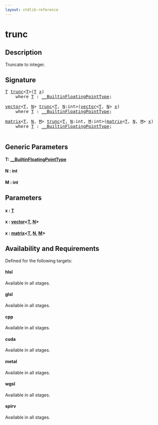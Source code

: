```yaml
---
layout: stdlib-reference
---
```


# trunc

## Description

Truncate to integer.




## Signature 

<pre>
<a href="trunc.html#typeparam-T" class="code_type">T</a> <a href="trunc.html">trunc</a>&lt;<a href="trunc.html#typeparam-T" class="code_type">T</a>&gt;(<a href="trunc.html#typeparam-T" class="code_type">T</a> <a href="trunc.html#decl-x" class="code_param">x</a>)
    <span class='code_keyword'>where</span> <a href="trunc.html#typeparam-T" class="code_type">T</a> : <a href="../interfaces/0_builtinfloatingpointtype-029hm/index.html" class="code_type">__BuiltinFloatingPointType</a>;

<a href="../types/vector/index.html" class="code_type">vector</a>&lt;<a href="trunc.html#typeparam-T" class="code_type">T</a>, <a href="trunc.html#decl-N" class="code_var">N</a>&gt; <a href="trunc.html">trunc</a>&lt;<a href="trunc.html#typeparam-T" class="code_type">T</a>, <a href="trunc.html#decl-N" class="code_var">N</a>:<span class="code_keyword">int</span>&gt;(<a href="../types/vector/index.html" class="code_type">vector</a>&lt;<a href="trunc.html#typeparam-T" class="code_type">T</a>, <a href="trunc.html#decl-N" class="code_var">N</a>&gt; <a href="trunc.html#decl-x" class="code_param">x</a>)
    <span class='code_keyword'>where</span> <a href="trunc.html#typeparam-T" class="code_type">T</a> : <a href="../interfaces/0_builtinfloatingpointtype-029hm/index.html" class="code_type">__BuiltinFloatingPointType</a>;

<a href="../types/matrix/index.html" class="code_type">matrix</a>&lt;<a href="trunc.html#typeparam-T" class="code_type">T</a>, <a href="trunc.html#decl-N" class="code_var">N</a>, <a href="trunc.html#decl-M" class="code_var">M</a>&gt; <a href="trunc.html">trunc</a>&lt;<a href="trunc.html#typeparam-T" class="code_type">T</a>, <a href="trunc.html#decl-N" class="code_var">N</a>:<span class="code_keyword">int</span>, <a href="trunc.html#decl-M" class="code_var">M</a>:<span class="code_keyword">int</span>&gt;(<a href="../types/matrix/index.html" class="code_type">matrix</a>&lt;<a href="trunc.html#typeparam-T" class="code_type">T</a>, <a href="trunc.html#decl-N" class="code_var">N</a>, <a href="trunc.html#decl-M" class="code_var">M</a>&gt; <a href="trunc.html#decl-x" class="code_param">x</a>)
    <span class='code_keyword'>where</span> <a href="trunc.html#typeparam-T" class="code_type">T</a> : <a href="../interfaces/0_builtinfloatingpointtype-029hm/index.html" class="code_type">__BuiltinFloatingPointType</a>;

</pre>

## Generic Parameters

####  <a id="typeparam-T"></a>T: [\_\_BuiltinFloatingPointType](../interfaces/0_builtinfloatingpointtype-029hm/index.html)
####  <a id="decl-N"></a>N  : int
####  <a id="decl-M"></a>M  : int

## Parameters

####  <a id="decl-x"></a>x  : [T](trunc.html#typeparam-T)
####  <a id="decl-x"></a>x  : [vector](../types/vector/index.html)\<[T](../types/vector/index.html#typeparam-T), [N](../types/vector/index.html#decl-N)\>
####  <a id="decl-x"></a>x  : [matrix](../types/matrix/index.html)\<[T](../types/matrix/t-0.html), [N](../types/matrix/index.html#decl-N), [M](../types/matrix/index.html#decl-M)\>

## Availability and Requirements

Defined for the following targets:

#### hlsl
Available in all stages.

#### glsl
Available in all stages.

#### cpp
Available in all stages.

#### cuda
Available in all stages.

#### metal
Available in all stages.

#### wgsl
Available in all stages.

#### spirv
Available in all stages.



